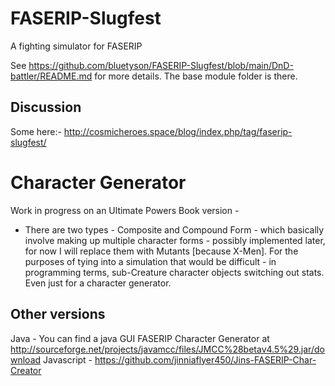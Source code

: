 # FASERIP-Slugfest
A fighting simulator for FASERIP

See https://github.com/bluetyson/FASERIP-Slugfest/blob/main/DnD-battler/README.md for more details.
The base module folder is there.

## Discussion
Some here:- http://cosmicheroes.space/blog/index.php/tag/faserip-slugfest/

# Character Generator
Work in progress on an Ultimate Powers Book version - 
- There are two types - Composite and Compound Form - which basically involve making up multiple character forms - possibly implemented later, for now I will replace them with Mutants [because X-Men].  For the purposes of tying into a simulation that would be difficult - in programming terms, sub-Creature character objects switching out stats.  Even just for a character generator.

## Other versions
Java - You can find a java GUI FASERIP Character Generator at http://sourceforge.net/projects/javamcc/files/JMCC%28betav4.5%29.jar/download
Javascript - https://github.com/jinniaflyer450/Jins-FASERIP-Char-Creator

